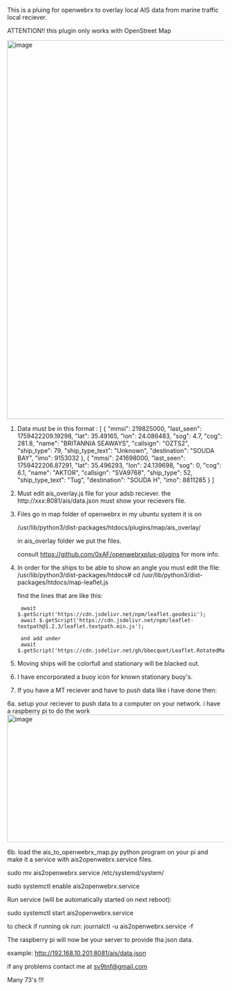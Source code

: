 This is a pluing for openwebrx to overlay local AIS data from marine traffic local reciever.

ATTENTION!! this plugin only works with OpenStreet Map


<img width="1444" height="877" alt="image" src="https://github.com/user-attachments/assets/b8d6373a-3983-49ce-b316-cf4e3200776b" />




1. Data must be in this format : 
[
  {
    "mmsi": 219825000,
    "last_seen": 1759422209.19298,
    "lat": 35.49165,
    "lon": 24.086483,
    "sog": 4.7,
    "cog": 281.8,
    "name": "BRITANNIA SEAWAYS",
    "callsign": "OZTS2",
    "ship_type": 79,
    "ship_type_text": "Unknown",
    "destination": "SOUDA BAY",
    "imo": 9153032
  },
  {
    "mmsi": 241698000,
    "last_seen": 1759422206.87291,
    "lat": 35.496293,
    "lon": 24.139698,
    "sog": 0,
    "cog": 6.1,
    "name": "AKTOR",
    "callsign": "SVA9768",
    "ship_type": 52,
    "ship_type_text": "Tug",
    "destination": "SOUDA    H",
    "imo": 8811285
  }
]  



2. Must edit ais_overlay.js file for your adsb reciever.
the http://xxx:8081/ais/data.json
must show your recievers file.



4. Files go in map folder of openwebrx in my ubuntu system it is on

   /usr/lib/python3/dist-packages/htdocs/plugins/map/ais_overlay/

   in ais_overlay folder we put the files.


   consult https://github.com/0xAF/openwebrxplus-plugins for more info.

3. In order for the ships to be able to show an angle you must edit the file:
   /usr/lib/python3/dist-packages/htdocs# cd /usr/lib/python3/dist-packages/htdocs/map-leaflet.js


   find the lines that are like this:

        await $.getScript('https://cdn.jsdelivr.net/npm/leaflet.geodesic');
        await $.getScript('https://cdn.jsdelivr.net/npm/leaflet-textpath@1.2.3/leaflet.textpath.min.js');

        and add under
        await $.getScript('https://cdn.jsdelivr.net/gh/bbecquet/Leaflet.RotatedMarker/leaflet.rotatedMarker.js');


4. Moving ships will be colorfull and stationary will be blacked out.

5. I have encorporated a buoy icon for known stationary buoy's.

6. If you have a MT reciever and have to push data like i have done then:

6a. setup your reciever to push data to a computer on your network. i have a raspberry pi to do the work
<img width="1267" height="296" alt="image" src="https://github.com/user-attachments/assets/9c3c2c26-3252-4f75-9104-93f719bff72f" />

6b. load the ais_to_openwebrx_map.py python program on your pi and make it a service with ais2openwebrx.service files.
 
  sudo mv ais2openwebrx.service /etc/systemd/system/
  
  sudo systemctl enable ais2openwebrx.service

  Run service (will be automatically started on next reboot):

  sudo systemctl start ais2openwebrx.service

 to check if running ok run:
 journalctl -u ais2openwebrx.service -f

 
   The raspberry pi will now be your server to provide tha json data. 
   
   example: http://192.168.10.201:8081/ais/data.json


   
   if any problems contact me at sv9tnf@gmail.com

   Many 73's !!!
